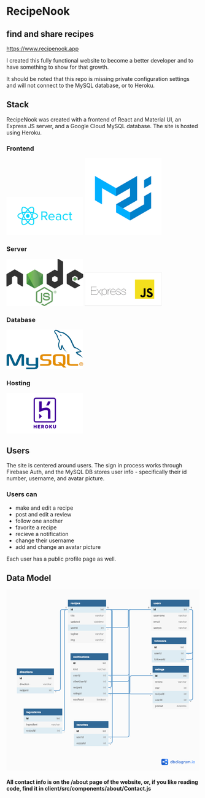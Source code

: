 # RecipeNook
## find and share recipes

https://www.recipenook.app

I created this fully functional website to become a better
developer and to have something to show for that growth.

It should be noted that this repo is missing private configuration settings and 
will not connect to the MySQL database, or to Heroku.

## Stack

RecipeNook was created with a frontend of React and Material UI,
an Express JS server, and a Google Cloud MySQL database. The site is
hosted using Heroku.

### Frontend
<img src="/client/src/images/reactLogo.jpg" width="200">
<img src="/client/src/images/materialUILogo.png" width="200">

### Server
<img src="/client/src/images/nodeJSLogo.png" width="200">
<img src="/client/src/images/ExpressJSLogo.png" width="200">

### Database
<img src="/client/src/images/mySQLlogo.png" width="200">

### Hosting
<img src="/client/src/images/herokuLogo.png" width="200">


## Users

The site is centered around users. The sign in process works through
Firebase Auth, and the MySQL DB stores user info - specifically their
id number, username, and avatar picture.

### Users can 
- make and edit a recipe
- post and edit a review
- follow one another
- favorite a recipe
- recieve a notification
- change their username
- add and change an avatar picture

Each user has a public profile page as well.

## Data Model

![DB model](/client/src/images/MySQLmodel.png)


#### All contact info is on the /about page of the website, or, if you like reading code, find it in client/src/components/about/Contact.js

